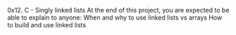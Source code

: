 0x12. C - Singly linked lists
At the end of this project, you are expected to be able to explain to anyone:
When and why to use linked lists vs arrays
How to build and use linked lists
